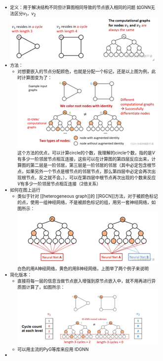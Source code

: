 - 定义：用于解决结构不同但计算图相同导致的节点嵌入相同的问题
  如GNN无法区分$v_1，v_2$
  ![image.png](../assets/image_1705658164000_0.png)
- 方法：
	- 对想要嵌入的节点分配颜色，也就是分配一个标记，还是以上图为例，此时计算图变为了：
	  ![image.png](../assets/image_1705658318387_0.png)
	  这个方法的优点，可以计算circle的个数，我理解的circle个数，指的是$V$有多少一阶领居节点相互连接，这些可以在计算图的第四层反应出来，计算图的第二层是一阶邻居，第三层是一阶邻居的邻居（其中必定包含根节点，如果另外一个节点是根节点的邻居节点，那么第四层中必定会再次出现根节点，反之就不会。），可以在第四层中根节点再次出现的个数来反应$V$有多少一阶领居节点相互连接（2倍关系）
- 如何在图上运行
	- 类似于针对 [[heterogeneous graph]]的 [[RGCN]]方法，对于被颜色标记的点，使用一组神经网络，不是被颜色标记的组，用另一套神经网络，如图所示：
	  ![image.png](../assets/image_1705658769589_0.png)
	  白色的用A神经网络，黄色的用B神经网络，上图举了两个例子来说明
- 简化版本：
	- 直接将每一层的信息当做节点嵌入增强到原节点嵌入中，就不用再进行异质图计算了，如图所示：
	  ![image.png](../assets/image_1705658936313_0.png)
	- 可以用主流的PyG等库来应用 IDGNN
-